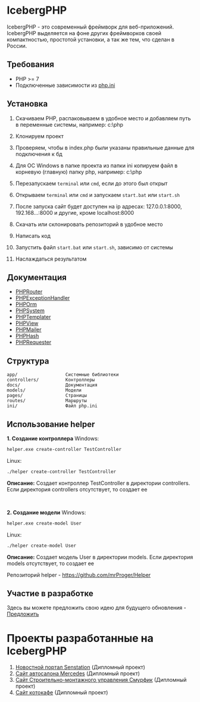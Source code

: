 # IcebergPHP
IcebergPHP - это современный фреймворк для веб-приложений. IcebergPHP выделяется на фоне других фреймворков своей компактностью, простотой установки, а так же тем, что сделан в России.
## Требования
- PHP >= 7
- Подключенные зависимости из [php.ini](ini/php.ini)
## Установка
1) Скачиваем PHP, распаковываем в удобное место и добавляем путь в переменные системы, например: c:\php
2) Клонируем проект
3) Проверяем, чтобы в index.php были указаны правильные данные для подключения к бд
4) Для ОС Windows в папке проекта из папки ini копируем файл в корневую (главную) папку php, например: c:\php
5) Перезапускаем ```terminal``` или ```cmd```, если до этого был открыт
6) Открываем ```terminal``` или ```cmd``` и запускаем ```start.bat``` или ```start.sh```
7) После запуска сайт будет доступен на ip адресах: 127.0.0.1:8000, 192.168...:8000 и другие, кроме localhost:8000

1) Скачать или склонировать репозиторий в удобное место
2) Написать код
3) Запустить файл ```start.bat``` или ```start.sh```, зависимо от системы
4) Наслаждаться результатом
## Документация
- [PHPRouter](docs/PHPRouter.md)
- [PHPExceptionHandler](docs/PHPExceptionHandler.md)
- [PHPOrm](docs/PHPOrm.md)
- [PHPSystem](docs/PHPSystem.md)
- [PHPTemplater](docs/PHPTemplater.md)
- [PHPView](docs/PHPView.md)
- [PHPMailer](docs/PHPMailer.md)
- [PHPHash](docs/PHPHash.md)
- [PHPRequester](docs/PHPRequester.md)
## Структура
```
app/                  Системные библиотеки   
controllers/          Контроллеры
docs/                 Документация
models/               Модели
pages/                Страницы
routes/               Маршруты
ini/                  Файл php.ini
```
## Использование helper
**1. Создание контроллера**
Windows:
```sh
helper.exe create-controller TestController
```
Linux:
```sh
./helper create-controller TestController
```

**Описание:** Создает контроллер TestController в директории controllers. Если директория controllers отсутствует, то создает ее

<br>

**2. Создание модели**
Windows:
```sh
helper.exe create-model User
```
Linux:
```sh
./helper create-model User
```

**Описание:** Создает модель User в директории models. Если директория models отсутствует, то создает ее

Репозиторий helper - https://github.com/mrProger/Helper

## Участие в разработке
Здесь вы можете предложить свою идею для будущего обновления - [Предложить](https://github.com/mrProger/IcebergPHP/issues/1)

# Проекты разработанные на IcebergPHP
1. [Новостной портал Senstation](https://github.com/mrProger/NewsSite) (Дипломный проект)
2. [Сайт автосалона Mercedes](https://github.com/mrProger/CarsShop) (Дипломный проект)
3. [Сайт Строительно-монтажного управления Смурфик](https://github.com/mrProger/Smurfik2.0) (Дипломный проект)
4. [Сайт котокафе](https://github.com/mrProger/CatsCafe) (Дипломный проект)
